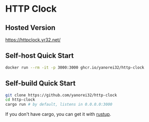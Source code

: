 # HTTP Clock

## Hosted Version

https://httpclock.yr32.net/

## Self-host Quick Start

```bash
docker run --rm -it -p 3000:3000 ghcr.io/yanorei32/http-clock
```

## Self-build Quick Start

```bash
git clone https://github.com/yanorei32/http-clock
cd http-clock
cargo run # by default, listens in 0.0.0.0:3000
```

If you don't have cargo, you can get it with [rustup](https://www.rust-lang.org/tools/install).
